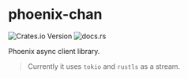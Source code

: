 # phoenix-chan

![Crates.io Version](https://img.shields.io/crates/v/phoenix-chan)
![docs.rs](https://img.shields.io/docsrs/phoenix-chan)

Phoenix async client library.

> Currently it uses `tokio` and `rustls` as a stream.
